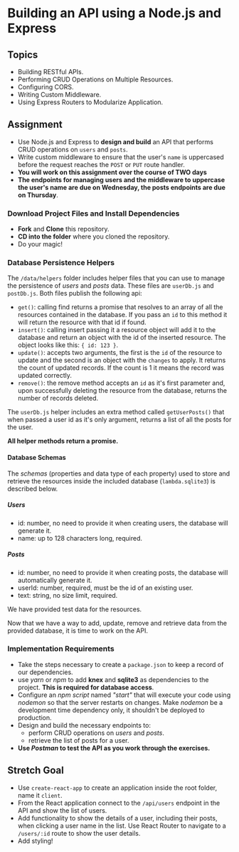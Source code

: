  # Building an API using a Node.js and Express

## Topics

- Building RESTful APIs.
- Performing CRUD Operations on Multiple Resources.
- Configuring CORS.
- Writing Custom Middleware.
- Using Express Routers to Modularize Application.

## Assignment

- Use Node.js and Express to **design and build** an API that performs CRUD operations on `users` and `posts`.
- Write custom middleware to ensure that the user's `name` is uppercased before the request reaches the `POST` or `PUT` route handler.
- **You will work on this assignment over the course of TWO days**
- **The endpoints for managing users and the middleware to uppercase the user's name are due on Wednesday, the posts endpoints are due on Thursday**.

### Download Project Files and Install Dependencies

- **Fork** and **Clone** this repository.
- **CD into the folder** where you cloned the repository.
- Do your magic!

### Database Persistence Helpers

The `/data/helpers` folder includes helper files that you can use to manage the persistence of _users_ and _posts_ data. These files are `userDb.js` and `postDb.js`. Both files publish the following api:

- `get()`: calling find returns a promise that resolves to an array of all the resources contained in the database. If you pass an `id` to this method it will return the resource with that id if found.
- `insert()`: calling insert passing it a resource object will add it to the database and return an object with the id of the inserted resource. The object looks like this: `{ id: 123 }`.
- `update()`: accepts two arguments, the first is the `id` of the resource to update and the second is an object with the `changes` to apply. It returns the count of updated records. If the count is 1 it means the record was updated correctly.
- `remove()`: the remove method accepts an `id` as it's first parameter and, upon successfully deleting the resource from the database, returns the number of records deleted.

The `userDb.js` helper includes an extra method called `getUserPosts()` that when passed a user id as it's only argument, returns a list of all the posts for the user.

**All helper methods return a promise.**

#### Database Schemas

The _schemas_ (properties and data type of each property) used to store and retrieve the resources inside the included database (`lambda.sqlite3`) is described below.

##### Users

- id: number, no need to provide it when creating users, the database will generate it.
- name: up to 128 characters long, required.

##### Posts

- id: number, no need to provide it when creating posts, the database will automatically generate it.
- userId: number, required, must be the id of an existing user.
- text: string, no size limit, required.

We have provided test data for the resources.

Now that we have a way to add, update, remove and retrieve data from the provided database, it is time to work on the API.

### Implementation Requirements

- Take the steps necessary to create a `package.json` to keep a record of our dependencies.
- use _yarn_ or _npm_ to add **knex** and **sqlite3** as dependencies to the project. **This is required for database access**.
- Configure an _npm script_ named _"start"_ that will execute your code using _nodemon_ so that the server restarts on changes. Make _nodemon_ be a development time dependency only, it shouldn't be deployed to production.
- Design and build the necessary endpoints to:
  - perform CRUD operations on _users_ and _posts_.
  - retrieve the list of posts for a user.
- **Use _Postman_ to test the API as you work through the exercises.**



## Stretch Goal

- Use `create-react-app` to create an application inside the root folder, name it `client`.
- From the React application connect to the `/api/users` endpoint in the API and show the list of users.
- Add functionality to show the details of a user, including their posts, when clicking a user name in the list. Use React Router to navigate to a `/users/:id` route to show the user details.
- Add styling!
